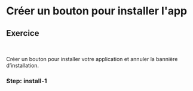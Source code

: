 <!-- .slide: class="exercice fire-bg-pink fire-specific-slide" data-background="css/theme/legacy/images/background_pink.png" -->

# Créer un bouton pour installer l'app

## Exercice

<br>

Créer un bouton pour installer votre application et annuler la bannière d’installation.

### Step: install-1
